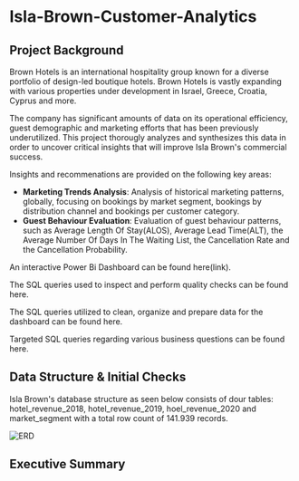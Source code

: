 # Isla-Brown-Customer-Analytics

## Project Background
Brown Hotels is an international hospitality group known for a diverse portfolio of design-led boutique hotels. Brown Hotels is vastly expanding with various properties under development in Israel, Greece, Croatia, Cyprus and more.

The company has significant amounts of data on its operational efficiency, guest demographic and marketing efforts that has been previously underutilized. This project thorougly analyzes and synthesizes this data in order to uncover critical insights that will improve Isla Brown's commercial success.

Insights and recommenations are provided on the following key areas:
* **Marketing Trends Analysis**: Analysis of historical marketing patterns, globally, focusing on bookings by market segment, bookings by distribution channel and bookings per customer category.
* **Guest Behaviour Evaluation**: Evaluation of guest behaviour patterns, such as Average Length Of Stay(ALOS), Average Lead Time(ALT), the Average Number Of Days In The Waiting List, the Cancellation Rate and the Cancellation Probability.

An interactive Power Bi Dashboard can be found here(link).

The SQL queries used to inspect and perform quality checks can be found here.

The SQL queries utilized to clean, organize and prepare data for the dashboard can be found here.

Targeted SQL queries regarding various business questions can be found here.

## Data Structure & Initial Checks

Isla Brown's database structure as seen below consists of dour tables: hotel_revenue_2018, hotel_revenue_2019, hoel_revenue_2020 and market_segment with a total row count of 141.939 records.

![ERD](https://github.com/user-attachments/assets/bd936a9b-457b-4721-94d5-34c43b9687d0)

## Executive Summary


